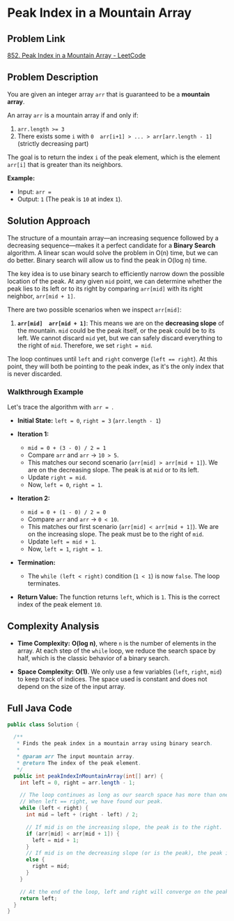 # Peak Index in a Mountain Array

## Problem Link

[852. Peak Index in a Mountain Array - LeetCode](https://leetcode.com/problems/peak-index-in-a-mountain-array/)

## Problem Description

You are given an integer array `arr` that is guaranteed to be a **mountain array**.

An array `arr` is a mountain array if and only if:

1.  `arr.length >= 3`
2.  There exists some `i` with `0  arr[i+1] > ... > arr[arr.length - 1]` (strictly decreasing part)

The goal is to return the index `i` of the peak element, which is the element `arr[i]` that is greater than its neighbors.

**Example:**

- Input: `arr = `
- Output: `1` (The peak is `10` at index `1`).

## Solution Approach

The structure of a mountain array—an increasing sequence followed by a decreasing sequence—makes it a perfect candidate for a **Binary Search** algorithm. A linear scan would solve the problem in O(n) time, but we can do better. Binary search will allow us to find the peak in O(log n) time.

The key idea is to use binary search to efficiently narrow down the possible location of the peak. At any given `mid` point, we can determine whether the peak lies to its left or to its right by comparing `arr[mid]` with its right neighbor, `arr[mid + 1]`.

There are two possible scenarios when we inspect `arr[mid]`:

1.  **`arr[mid]  arr[mid + 1]`**: This means we are on the **decreasing slope** of the mountain. `mid` could be the peak itself, or the peak could be to its left. We cannot discard `mid` yet, but we can safely discard everything to the right of `mid`. Therefore, we set `right = mid`.

The loop continues until `left` and `right` converge (`left == right`). At this point, they will both be pointing to the peak index, as it's the only index that is never discarded.

### Walkthrough Example

Let's trace the algorithm with `arr = `.

- **Initial State:** `left = 0`, `right = 3` (`arr.length - 1`)

- **Iteration 1:**
  - `mid = 0 + (3 - 0) / 2 = 1`
  - Compare `arr` and `arr` -> `10 > 5`.
  - This matches our second scenario (`arr[mid] > arr[mid + 1]`). We are on the decreasing slope. The peak is at `mid` or to its left.
  - Update `right = mid`.
  - Now, `left = 0`, `right = 1`.

- **Iteration 2:**
  - `mid = 0 + (1 - 0) / 2 = 0`
  - Compare `arr` and `arr` -> `0 < 10`.
  - This matches our first scenario (`arr[mid] < arr[mid + 1]`). We are on the increasing slope. The peak must be to the right of `mid`.
  - Update `left = mid + 1`.
  - Now, `left = 1`, `right = 1`.

- **Termination:**
  - The `while (left < right)` condition (`1 < 1`) is now `false`. The loop terminates.

- **Return Value:** The function returns `left`, which is `1`. This is the correct index of the peak element `10`.

## Complexity Analysis

- **Time Complexity:** **O(log n)**, where `n` is the number of elements in the array. At each step of the `while` loop, we reduce the search space by half, which is the classic behavior of a binary search.

- **Space Complexity:** **O(1)**. We only use a few variables (`left`, `right`, `mid`) to keep track of indices. The space used is constant and does not depend on the size of the input array.

## Full Java Code

```java
public class Solution {

  /**
   * Finds the peak index in a mountain array using binary search.
   *
   * @param arr The input mountain array.
   * @return The index of the peak element.
   */
  public int peakIndexInMountainArray(int[] arr) {
    int left = 0, right = arr.length - 1;

    // The loop continues as long as our search space has more than one element.
    // When left == right, we have found our peak.
    while (left < right) {
      int mid = left + (right - left) / 2;

      // If mid is on the increasing slope, the peak is to the right.
      if (arr[mid] < arr[mid + 1]) {
        left = mid + 1;
      }
      // If mid is on the decreasing slope (or is the peak), the peak is at mid or to the left.
      else {
        right = mid;
      }
    }

    // At the end of the loop, left and right will converge on the peak index.
    return left;
  }
}
```
